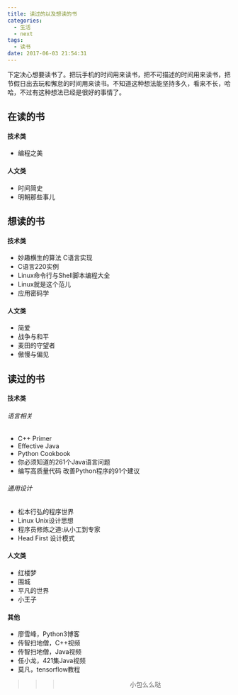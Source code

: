 ```yaml
---
title: 读过的以及想读的书
categories:
  - 生活
  - next
tags:
  - 读书
date: 2017-06-03 21:54:31
---
```


下定决心想要读书了。把玩手机的时间用来读书，把不可描述的时间用来读书，把节假日出去玩和懈怠的时间用来读书。不知道这种想法能坚持多久，看来不长，哈哈，不过有这种想法已经是很好的事情了。

## 在读的书
#### 技术类
- 编程之美

#### 人文类
- 时间简史
- 明朝那些事儿

## 想读的书
#### 技术类
- 妙趣横生的算法 C语言实现
- C语言220实例
- Linux命令行与Shell脚本编程大全
- Linux就是这个范儿
- 应用密码学

#### 人文类
- 简爱
- 战争与和平
- 麦田的守望者
- 傲慢与偏见

## 读过的书
#### 技术类
###### 语言相关
- C++ Primer
- Effective Java
- Python Cookbook
- 你必须知道的261个Java语言问题
- 编写高质量代码 改善Python程序的91个建议
###### 通用设计
- 松本行弘的程序世界
- Linux Unix设计思想
- 程序员修炼之道:从小工到专家
- Head First 设计模式

#### 人文类
- 红楼梦
- 围城
- 平凡的世界
- 小王子

#### 其他
- 廖雪峰，Python3博客
- 传智扫地僧，C++视频
- 传智扫地僧，Java视频
- 任小龙，421集Java视频
- 莫凡，tensorflow教程


>>><div align=center>小包么么哒</div>